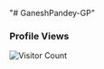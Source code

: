 "# GaneshPandey-GP" 
### Profile Views

![Visitor Count](https://profile-counter.glitch.me/{GaneshPandey-GP}/count.svg)
